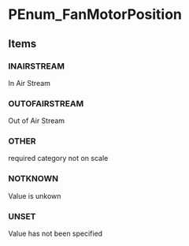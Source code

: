 # PEnum_FanMotorPosition


<!-- end of short definition -->
## Items

### INAIRSTREAM
In Air Stream

### OUTOFAIRSTREAM
Out of Air Stream

### OTHER
required category not on scale

### NOTKNOWN
Value is unkown

### UNSET
Value has not been specified
